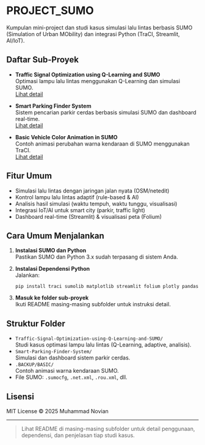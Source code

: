 # PROJECT_SUMO

Kumpulan mini-project dan studi kasus simulasi lalu lintas berbasis SUMO (Simulation of Urban MObility) dan integrasi Python (TraCI, Streamlit, AI/IoT).

## Daftar Sub-Proyek

- **Traffic Signal Optimization using Q-Learning and SUMO**  
  Optimasi lampu lalu lintas menggunakan Q-Learning dan simulasi SUMO.  
  [Lihat detail](./Traffic-Signal-Optimization-using-Q-Learning-and-SUMO/README.MD)

- **Smart Parking Finder System**  
  Sistem pencarian parkir cerdas berbasis simulasi SUMO dan dashboard real-time.  
  [Lihat detail](./Smart-Parking-Finder-System/README.md)

- **Basic Vehicle Color Animation in SUMO**  
  Contoh animasi perubahan warna kendaraan di SUMO menggunakan TraCI.  
  [Lihat detail](./.BACKUP/BASIC/README.MD)

## Fitur Umum

- Simulasi lalu lintas dengan jaringan jalan nyata (OSM/netedit)
- Kontrol lampu lalu lintas adaptif (rule-based & AI)
- Analisis hasil simulasi (waktu tempuh, waktu tunggu, visualisasi)
- Integrasi IoT/AI untuk smart city (parkir, traffic light)
- Dashboard real-time (Streamlit) & visualisasi peta (Folium)

## Cara Umum Menjalankan

1. **Instalasi SUMO dan Python**  
   Pastikan SUMO dan Python 3.x sudah terpasang di sistem Anda.

2. **Instalasi Dependensi Python**  
   Jalankan:
   ```
   pip install traci sumolib matplotlib streamlit folium plotly pandas
   ```

3. **Masuk ke folder sub-proyek**  
   Ikuti README masing-masing subfolder untuk instruksi detail.

## Struktur Folder

- `Traffic-Signal-Optimization-using-Q-Learning-and-SUMO/`  
  Studi kasus optimasi lampu lalu lintas (Q-Learning, adaptive, analisis).
- `Smart-Parking-Finder-System/`  
  Simulasi dan dashboard sistem parkir cerdas.
- `.BACKUP/BASIC/`  
  Contoh animasi warna kendaraan SUMO.
- File SUMO: `.sumocfg`, `.net.xml`, `.rou.xml`, dll.

## Lisensi

MIT License © 2025 Muhammad Novian

---

> Lihat README di masing-masing subfolder untuk detail penggunaan, dependensi, dan penjelasan tiap studi kasus.

